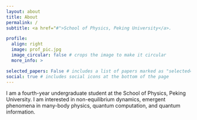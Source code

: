 ```yaml
---
layout: about
title: About
permalink: /
subtitle: <a href="#">School of Physics, Peking University</a>.

profile:
  align: right
  image: prof_pic.jpg
  image_circular: false # crops the image to make it circular
  more_info: >

selected_papers: False # includes a list of papers marked as "selected={true}"
social: true # includes social icons at the bottom of the page
---
```


I am a fourth-year undergraduate student at the School of Physics, Peking University. I am interested in non-equilibrium dynamics, emergent phenomena in many-body physics, quantum computation, and quantum information.
